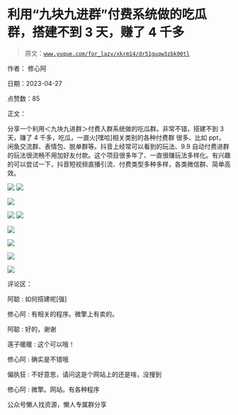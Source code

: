 # 利用“九块九进群”付费系统做的吃瓜群，搭建不到 3 天，赚了 4 千多

> 原文：[`www.yuque.com/for_lazy/xkrm14/dr51guqw3zbk90tl`](https://www.yuque.com/for_lazy/xkrm14/dr51guqw3zbk90tl)



作者： 修心阿



日期：2023-04-27



点赞数：85



正文：



分享一个利用＜九块九进群＞付费入群系统做的吃瓜群。非常不错，搭建不到 3 天，赚了 4 千多，吃瓜，一直火[嘿哈]相关类别的各种付费群 很多、比如 ppt，闲鱼交流群、表情包、脱单群等。抖音上经常可以看到的玩法、9.9 自动付费进群的玩法很流畅不用加好友付款。这个项目很多年了、一直很赚玩法多样化。有兴趣的可以尝试一下，抖音短视频直播引流、付费类型多种多样，各类微信群、简单高效。



![](img/1d16ab7c0666db08893d10b4a2589ad6.png)  <ne-p id="u740f442e" data-lake-id="u740f442e">![](img/491e7106c7031bfa1e357a970f7fafa5.png)



![](img/eefd2fc3a05180029433634b35acb6ab.png)



![](img/9346c306c90d81181d681b8184eca629.png)  <ne-p id="u84ff6f91" data-lake-id="u84ff6f91">![](img/51790dfbca9c4e1272c42100291f7f87.png)



![](img/96591f28d27bc2cc379f2e9ce72c1776.png)



![](img/b2a694417d08d1ad75cf4cd543b70e1c.png)



![](img/6c92afea064a5bd7021df4d6c9db72b8.png)



![](img/4f59d0dd2a7b1c425ccf4077337c6ee6.png)



评论区：



阿聪 : 如何搭建呢[强]



修心阿 : 有相关的程序。微擎上有卖的。



阿聪 : 好的，谢谢



莲子暖暖 : 这个可以哦！



修心阿 : 确实是不错哦



偏执狂 : 不好意思，请问这是个网站上的还是啥，没搜到



修心阿 : 微擎。网站。有各种程序



公众号懒人找资源，懒人专属群分享

</ne-p></ne-p>